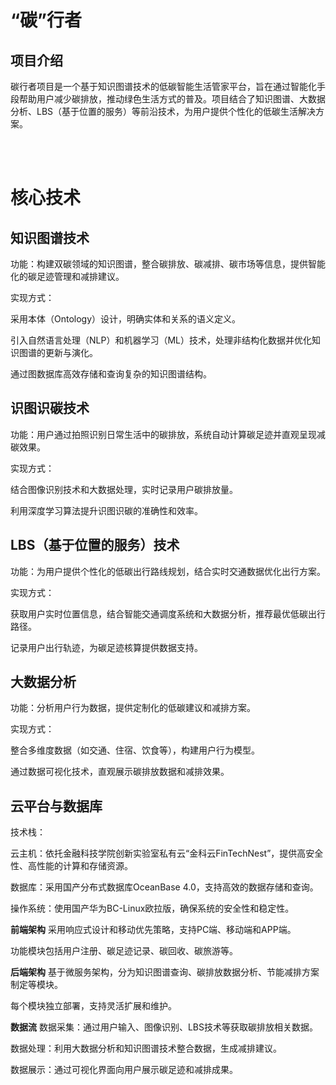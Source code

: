 # “碳”行者
## 项目介绍
碳行者项目是一个基于知识图谱技术的低碳智能生活管家平台，旨在通过智能化手段帮助用户减少碳排放，推动绿色生活方式的普及。项目结合了知识图谱、大数据分析、LBS（基于位置的服务）等前沿技术，为用户提供个性化的低碳生活解决方案。

</br> </br>

# 核心技术
## 知识图谱技术
功能：构建双碳领域的知识图谱，整合碳排放、碳减排、碳市场等信息，提供智能化的碳足迹管理和减排建议。

实现方式：

采用本体（Ontology）设计，明确实体和关系的语义定义。

引入自然语言处理（NLP）和机器学习（ML）技术，处理非结构化数据并优化知识图谱的更新与演化。

通过图数据库高效存储和查询复杂的知识图谱结构。

## 识图识碳技术
功能：用户通过拍照识别日常生活中的碳排放，系统自动计算碳足迹并直观呈现减碳效果。

实现方式：

结合图像识别技术和大数据处理，实时记录用户碳排放量。

利用深度学习算法提升识图识碳的准确性和效率。

## LBS（基于位置的服务）技术
功能：为用户提供个性化的低碳出行路线规划，结合实时交通数据优化出行方案。

实现方式：

获取用户实时位置信息，结合智能交通调度系统和大数据分析，推荐最优低碳出行路径。

记录用户出行轨迹，为碳足迹核算提供数据支持。

## 大数据分析
功能：分析用户行为数据，提供定制化的低碳建议和减排方案。

实现方式：

整合多维度数据（如交通、住宿、饮食等），构建用户行为模型。

通过数据可视化技术，直观展示碳排放数据和减排效果。

## 云平台与数据库
技术栈：

云主机：依托金融科技学院创新实验室私有云“金科云FinTechNest”，提供高安全性、高性能的计算和存储资源。

数据库：采用国产分布式数据库OceanBase 4.0，支持高效的数据存储和查询。

操作系统：使用国产华为BC-Linux欧拉版，确保系统的安全性和稳定性。

**前端架构**
采用响应式设计和移动优先策略，支持PC端、移动端和APP端。

功能模块包括用户注册、碳足迹记录、碳回收、碳旅游等。

**后端架构**
基于微服务架构，分为知识图谱查询、碳排放数据分析、节能减排方案制定等模块。

每个模块独立部署，支持灵活扩展和维护。

**数据流**
数据采集：通过用户输入、图像识别、LBS技术等获取碳排放相关数据。

数据处理：利用大数据分析和知识图谱技术整合数据，生成减排建议。

数据展示：通过可视化界面向用户展示碳足迹和减排成果。